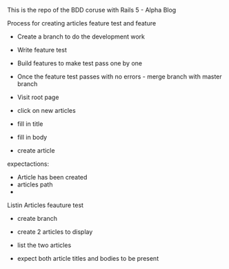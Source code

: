 This is the repo of the BDD coruse with Rails 5 - Alpha Blog

Process for creating articles feature test and feature

- Create a branch to do the development work
- Write feature test
- Build features to make test pass one by one
- Once the feature test passes with no errors - merge branch with master branch

- Visit root page
- click on new articles
- fill in title
- fill in body
- create article

expectactions:
- Article has been created
- articles path
- 


Listin Articles feauture test
- create branch
- create 2 articles to display

- list the two articles 

- expect both article titles and bodies to be present  
